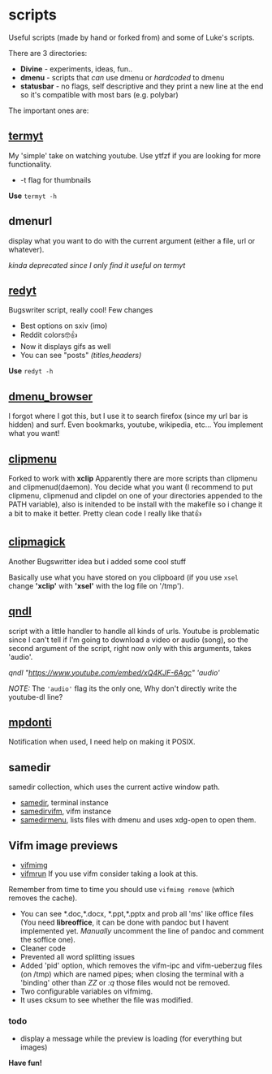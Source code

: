 # scripts
Useful scripts (made by hand or forked from) and some of Luke's scripts.

There are 3 directories:
- **Divine** - experiments, ideas, fun..
- **dmenu** - scripts that _can_ use dmenu or _hardcoded_ to dmenu
- **statusbar** - no flags, self descriptive and they print a new line at the
  end so it's compatible with most bars (e.g. polybar)


The important ones are:

## [termyt](https://github.com/explosion-mental/scripts/blob/main/dmenu/termyt)
My 'simple' take on watching youtube. Use ytfzf if you are looking for more functionality.
- -t flag for thumbnails

**Use** `termyt -h`

## dmenurl
display what you want to do with the current argument (either a file, url or whatever).

_kinda deprecated since I only find it useful on termyt_

## [redyt](https://github.com/explosion-mental/scripts/blob/main/dmenu/redyt)
Bugswriter script, really cool!
Few changes
- Best options on sxiv (imo)
- Reddit colors🤓👍
- Now it displays gifs as well
- You can see "posts" _(titles,headers)_

**Use** `redyt -h`

## [dmenu_browser](https://github.com/explosion-mental/scripts/blob/main/dmenu/dmenu_browser)
I forgot where I got this, but I use it to search firefox (since my url bar is
hidden) and surf.  Even bookmarks, youtube, wikipedia, etc... You implement
what you want!

## [clipmenu](https://github.com/explosion-mental/scripts/tree/main/dmenu/clipmenu)
Forked to work with **xclip** Apparently there are more scripts than clipmenu
and clipmenud(daemon). You decide what you want (I recommend to put clipmenu,
clipmenud and clipdel on one of your directories appended to the PATH
variable), also is initended to be install with the makefile so i change it a
bit to make it better. Pretty clean code I really like that👍

## [clipmagick](https://github.com/explosion-mental/scripts/blob/main/dmenu/clipmagick)
Another Bugswritter idea but i added some cool stuff

Basically use what you have stored on you clipboard (if you use `xsel` change
**'xclip'** with **'xsel'** with the log file on '/tmp').

## [qndl](https://github.com/explosion-mental/scripts/blob/main/qndl)
script with a little handler to handle all kinds of urls. Youtube is
problematic since I can't tell if I'm going to download a video or audio
(song), so the second argument of the script, right now only with this
arguments, takes 'audio'.

_qndl "https://www.youtube.com/embed/xQ4KJF-6Agc" 'audio'_

_NOTE:_ The `'audio'` flag its the only one, Why don't directly write the youtube-dl line?

## [mpdonti](https://github.com/explosion-mental/scripts/blob/main/statusbar/mpdnoti)
Notification when used, I need help on making it POSIX.

## samedir
samedir collection, which uses the current active window path.
- [samedir](https://github.com/explosion-mental/scripts/blob/main/samedir),
  terminal instance
- [samedirvifm](https://github.com/explosion-mental/scripts/blob/main/samedirvifm),
  vifm instance
- [samedirmenu](https://github.com/explosion-mental/scripts/blob/main/dmenu/samedirmenu),
  lists files with dmenu and uses xdg-open to open them.


## Vifm image previews
- [vifmimg](https://github.com/explosion-mental/scripts/blob/main/vifmimg)
- [vifmrun](https://github.com/explosion-mental/scripts/blob/main/vifmrun)
If you use vifm consider taking a look at this.

Remember from time to time you should use `vifmimg remove` (which removes the
cache).
- You can see \*.doc,\*.docx, \*.ppt,\*.pptx and prob all 'ms' like office
  files (You need **libreoffice**, it can be done with pandoc but I havent
  implemented yet. _Manually_ uncomment the line of pandoc and comment the
  soffice one).
- Cleaner code
- Prevented all word splitting issues
- Added 'pid' option, which removes the vifm-ipc and vifm-ueberzug files (on
  /tmp) which are named pipes; when closing the terminal with a 'binding' other
  than _ZZ_ or _:q_ those files would not be removed.
- Two configurable variables on vifmimg.
- It uses cksum to see whether the file was modified.
### todo
- display a message while the preview is loading (for everything but images)



**Have fun!**
